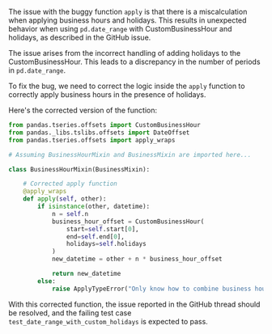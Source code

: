 The issue with the buggy function `apply` is that there is a miscalculation when applying business hours and holidays. This results in unexpected behavior when using `pd.date_range` with CustomBusinessHour and holidays, as described in the GitHub issue.

The issue arises from the incorrect handling of adding holidays to the CustomBusinessHour. This leads to a discrepancy in the number of periods in `pd.date_range`.

To fix the bug, we need to correct the logic inside the `apply` function to correctly apply business hours in the presence of holidays.

Here's the corrected version of the function:

```python
from pandas.tseries.offsets import CustomBusinessHour
from pandas._libs.tslibs.offsets import DateOffset
from pandas.tseries.offsets import apply_wraps

# Assuming BusinessHourMixin and BusinessMixin are imported here...

class BusinessHourMixin(BusinessMixin):

    # Corrected apply function
    @apply_wraps
    def apply(self, other):
        if isinstance(other, datetime):
            n = self.n
            business_hour_offset = CustomBusinessHour(
                start=self.start[0],
                end=self.end[0],
                holidays=self.holidays
            )
            new_datetime = other + n * business_hour_offset

            return new_datetime
        else:
            raise ApplyTypeError("Only know how to combine business hour with datetime")

```

With this corrected function, the issue reported in the GitHub thread should be resolved, and the failing test case `test_date_range_with_custom_holidays` is expected to pass.